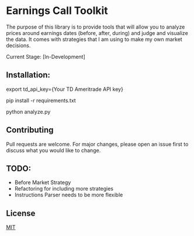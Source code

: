 # Earnings Call Toolkit

The purpose of this library is to provide tools that will allow you to analyze prices around earnings dates (before, after, during) and judge and visualize the data. It comes with strategies that I am using to make my own market decisions.

Current Stage: [In-Development] 

## Installation:

export td_api_key={Your TD Ameritrade API key}

pip install -r requirements.txt

python analyze.py

## Contributing
Pull requests are welcome. For major changes, please open an issue first to discuss what you would like to change.

## TODO:
- Before Market Strategy
- Refactoring for including more strategies
- Instructions Parser needs to be more flexible

## License
[MIT](https://choosealicense.com/licenses/mit/)
